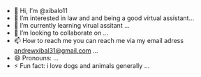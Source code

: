 - 👋 Hi, I’m @xibalo11
- 👀 I’m interested in law and and being a good virtual assistant...
- 🌱 I’m currently learning virual assitant ...
- 💞️ I’m looking to collaborate on  ...
- 📫 How to reach me you can reach me via my email adress andrewxibal31@gmail.com ...
- 😄 Pronouns: ...
- ⚡ Fun fact: i love dogs and animals generally ...

<!---
xibalo11/xibalo11 is a ✨ special ✨ repository because its `README.md` (this file) appears on your GitHub profile.
You can click the Preview link to take a look at your changes.
--->
